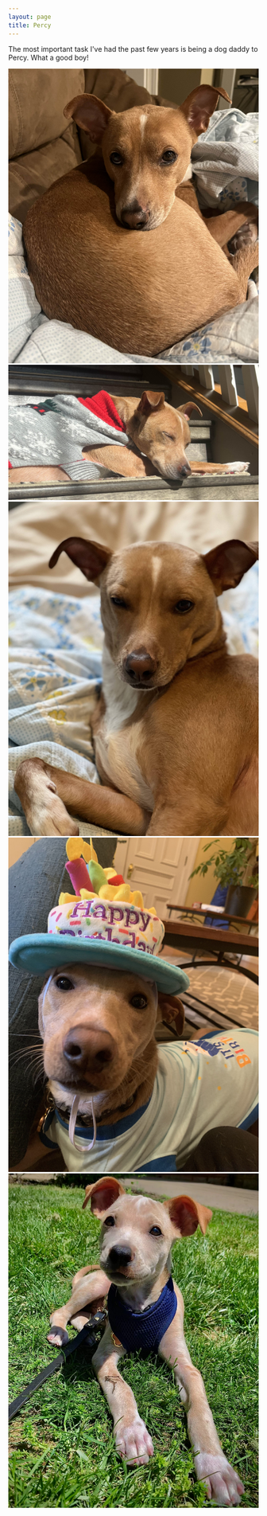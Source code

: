 ```yaml
---
layout: page
title: Percy
---
```


The most important task I've had the past few years is being a dog daddy to Percy. What a good boy!

<img src="/assets/img/percy_5.jpg" alt="Me" width="600" class="center"/>
<img src="/assets/img/percy_4.jpg" alt="Me" width="600" class="center"/>
<img src="/assets/img/percy_3.jpg" alt="Me" width="600" class="center"/>
<img src="/assets/img/percy_2.jpg" alt="Me" width="600" class="center"/>
<img src="/assets/img/percy_1.jpg" alt="Me" width="600" class="center"/>
